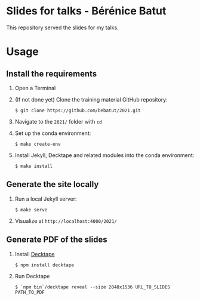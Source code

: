 Slides for talks - Bérénice Batut
=================================

This repository served the slides for my talks.

# Usage

## Install the requirements

1. Open a Terminal
2. (If not done yet) Clone the training material GitHub repository: 

    ```
    $ git clone https://github.com/bebatut/2021.git
    ```

3. Navigate to the `2021/` folder with `cd`
4. Set up the conda environment:

    ```
    $ make create-env
    ```

4. Install Jekyll, Decktape and related modules into the conda environment: 

    ```
    $ make install
    ```

## Generate the site locally

1. Run a local Jekyll server:

    ```
    $ make serve
    ```

2. Visualize at `http://localhost:4000/2021/`

## Generate PDF of the slides

1. Install [Decktape](https://github.com/astefanutti/decktape)

    ```
    $ npm install decktape
    ```

2. Run Decktape

    ```
    $ `npm bin`/decktape reveal --size 2048x1536 URL_TO_SLIDES PATH_TO_PDF
    ```
